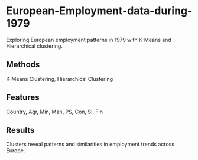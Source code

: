 # European-Employment-data-during-1979
Exploring European employment patterns in 1979 with K-Means and Hierarchical clustering.
## Methods
K-Means Clustering, Hierarchical Clustering
## Features
Country, Agr, Min, Man, PS, Con, SI, Fin
## Results
Clusters reveal patterns and similarities in employment trends across Europe.
